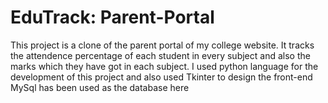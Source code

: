 # EduTrack: Parent-Portal
This project is a clone of the parent portal of my college website.
It tracks the attendence percentage of each student in every subject and also the marks which they have got in each subject.
I used python language for the development of this project and also used Tkinter to design the front-end
MySql has been used as the database here
